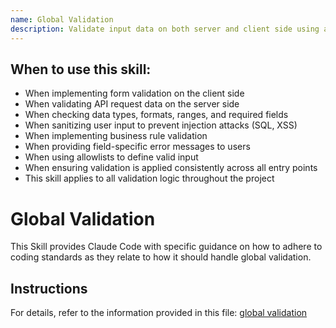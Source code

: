 ```yaml
---
name: Global Validation
description: Validate input data on both server and client side using allowlists, type checking, format validation, and sanitization to prevent security vulnerabilities. Use this skill when implementing form validation, API input validation, or data sanitization. When checking data types, formats, ranges, and required fields. When writing validation logic for user input, API requests, or business rules. When implementing both client-side validation for UX and server-side validation for security. This skill applies to all input validation across the entire project.
---
```


## When to use this skill:

- When implementing form validation on the client side
- When validating API request data on the server side
- When checking data types, formats, ranges, and required fields
- When sanitizing user input to prevent injection attacks (SQL, XSS)
- When implementing business rule validation
- When providing field-specific error messages to users
- When using allowlists to define valid input
- When ensuring validation is applied consistently across all entry points
- This skill applies to all validation logic throughout the project

# Global Validation

This Skill provides Claude Code with specific guidance on how to adhere to coding standards as they relate to how it should handle global validation.

## Instructions

For details, refer to the information provided in this file:
[global validation](../../../agent-os/standards/global/validation.md)
